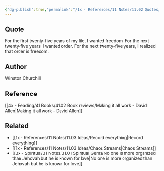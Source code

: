 ```yaml
---
{"dg-publish":true,"permalink":"/1x - References/11 Notes/11.02 Quotes/I wanted freedom, then I wanted order. Then I realized order is freedom - Winston Churchill/","title":"I wanted freedom, then I wanted order. Then I realized order is freedom - Winston Churchill","noteIcon":""}
---
```



## Quote
For the first twenty-five years of my life, I wanted freedom. For the
next twenty-five years, I wanted order. For the next twenty-five years,
I realized that order is freedom.
## Author
Winston Churchill

## Reference
[[4x - Reading/41 Books/41.02 Book reviews/Making it all work - David Allen\|Making it all work - David Allen]]

## Related
- [[1x - References/11 Notes/11.03 Ideas/Record everything\|Record everything]]
- [[1x - References/11 Notes/11.03 Ideas/Chaos Streams\|Chaos Streams]]
- [[3x - Spiritual/31 Notes/31.01 Spiritual Gems/No one is more organized than Jehovah but he is known for love\|No one is more organized than Jehovah but he is known for love]]